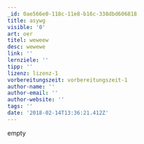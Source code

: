 ```yaml
---
_id: 0ae566e0-118c-11e8-b16c-338dbd606818
title: asywg
visible: '0'
art: oer
titel: weweew
desc: wewewe
link: ''
lernziele: ''
tipp: ''
lizenz: lizenz-1
vorbereitungszeit: vorbereitungszeit-1
author-name: ''
author-email: ''
author-website: ''
tags: ''
date: '2018-02-14T13:36:21.412Z'
---
```

empty
